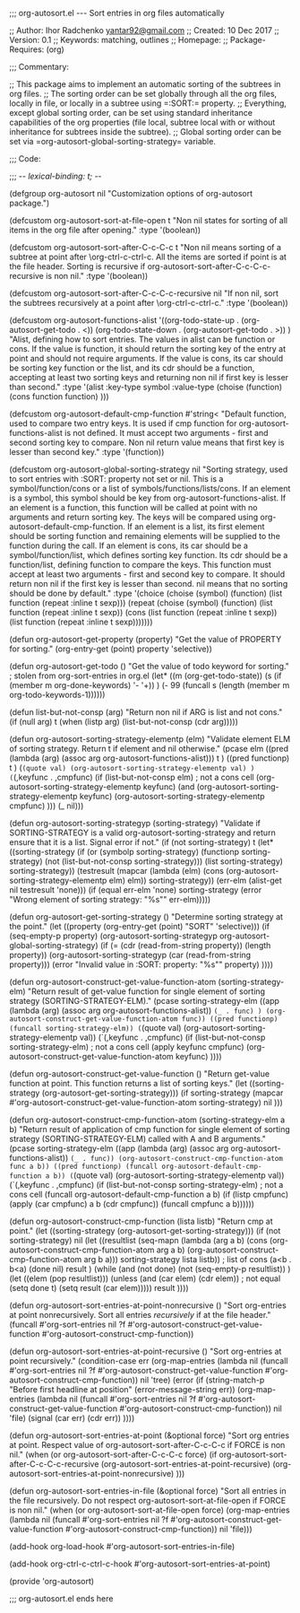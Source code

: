 ;;; org-autosort.el --- Sort entries in org files automatically

;; Author: Ihor Radchenko <yantar92@gmail.com>
;; Created: 10 Dec 2017
;; Version: 0.1
;; Keywords: matching, outlines
;; Homepage:
;; Package-Requires: (org)

;;; Commentary:

;; This package aims to implement an automatic sorting of the subtrees in org files.
;; The sorting order can be set globally through all the org files, locally in file, or locally in a subtree using =:SORT:= property.
;; Everything, except global sorting order, can be set using standard inheritance capabilities of the org properties (file local, subtree local with or without inheritance for subtrees inside the subtree).
;; Global sorting order can be set via =org-autosort-global-sorting-strategy= variable.

;;; Code:

;;; -*- lexical-binding: t; -*-

(defgroup org-autosort nil
  "Customization options of org-autosort package.")

(defcustom org-autosort-sort-at-file-open t
  "Non nil states for sorting of all items in the org file after opening."
  :type '(boolean))

(defcustom org-autosort-sort-after-C-c-C-c t
  "Non nil means sorting of a subtree at point after \org-ctrl-c-ctrl-c.
All the items are sorted if point is at the file header.
Sorting is recursive if org-autosort-sort-after-C-c-C-c-recursive is non nil."
  :type '(boolean))

(defcustom org-autosort-sort-after-C-c-C-c-recursive nil
  "If non nil, sort the subtrees recursively at a point after \org-ctrl-c-ctrl-c."
  :type '(boolean))

(defcustom org-autosort-functions-alist '((org-todo-state-up . (org-autosort-get-todo . <))
    				      (org-todo-state-down . (org-autosort-get-todo . >))
    				      )
  "Alist, defining how to sort entries.
The values in alist can be function or cons.
If the value is function, it should return the sorting key of the entry at point and should not require arguments.
If the value is cons, its car should be sorting key function or the list, and its cdr should be a function,
accepting at least two sorting keys and returning non nil if first key is lesser than second."
  :type '(alist :key-type symbol :value-type (choise (function)
    						 (cons function function)
    						 )))

(defcustom org-autosort-default-cmp-function #'string<
  "Default function, used to compare two entry keys.
It is used if cmp function for org-autosort-functions-alist is not defined.
It must accept two arguments - first and second sorting key to compare.  Non nil return value means that first key is lesser than second key."
  :type '(function))

(defcustom org-autosort-global-sorting-strategy nil
  "Sorting strategy, used to sort entries with :SORT: property not set or nil.
This is a symbol/function/cons or a list of symbols/functions/lists/cons.
If an element is a symbol, this symbol should be key from org-autosort-functions-alist.
If an element is a function, this function will be called at point with no arguments and return sorting key.  The keys will be compared using org-autosort-default-cmp-function.
If an element is a list, its first element should be sorting function and remaining elements will be supplied to the function during the call.
If an element is cons, its car should be a symbol/function/list, which defines sorting key function.  Its cdr should be a function/list, defining function to compare the keys.  This function must accept at least two arguments - first and second key to compare.  It should return non nil if the first key is lesser than second.
nil means that no sorting should be done by default."
  :type '(choice
      (choise (symbol)
    	      (function)
    	      (list function
    		    (repeat :inline t sexp)))
      (repeat (choise (symbol)
    		      (function)
    		      (list function
    			    (repeat :inline t sexp))
    		      (cons (list function
    				  (repeat :inline t sexp))
    			    (list function
    				  (repeat :inline t sexp)))))))

(defun org-autosort-get-property (property)
  "Get the value of PROPERTY for sorting."
  (org-entry-get (point)
     	    property
     	    'selective))

(defun org-autosort-get-todo ()
  "Get the value of todo keyword for sorting." ; stolen from org-sort-entries in org.el
  (let* ((m (org-get-todo-state))
    (s (if (member m
     		   org-done-keywords) '- '+))
    )
    (- 99
  (funcall s
     	   (length (member m
     			   org-todo-keywords-1))))))

(defun list-but-not-consp (arg)
  "Return non nil if ARG is list and not cons."
  (if (null arg)
  t
    (when (listp arg)
  (list-but-not-consp (cdr arg)))))

(defun org-autosort-sorting-strategy-elementp (elm)
  "Validate element ELM of sorting strategy.  Return t if element and nil otherwise."
  (pcase elm
    ((pred (lambda (arg) (assoc arg
        		   org-autosort-functions-alist)))
     t
     )
    ((pred functionp)
     t
     )
    (`(quote val)
     (org-autosort-sorting-strategy-elementp val)
     )
    (`(,keyfunc . ,cmpfunc)
     (if (list-but-not-consp elm) ; not a cons cell
     (org-autosort-sorting-strategy-elementp keyfunc)
   (and (org-autosort-sorting-strategy-elementp keyfunc)
  (org-autosort-sorting-strategy-elementp cmpfunc)
  )))
    (_ nil)))

(defun org-autosort-sorting-strategyp (sorting-strategy)
  "Validate if SORTING-STRATEGY is a valid org-autosort-sorting-strategy and return ensure that it is a list.  Signal error if not."
  (if (not sorting-strategy)
  t
    (let* ((sorting-strategy (if (or (symbolp sorting-strategy)
        			    (functionp sorting-strategy)
        			    (not (list-but-not-consp sorting-strategy)))
        			 (list sorting-strategy)
        		       sorting-strategy))
   (testresult (mapcar (lambda (elm) (cons (org-autosort-sorting-strategy-elementp elm)
        					elm))
        		       sorting-strategy))
   (err-elm (alist-get nil
        		       testresult
        		       'none)))
  (if (equal err-elm 'none)
  sorting-strategy
    (error "Wrong element of sorting strategy: \"%s\""
               err-elm)))))

(defun org-autosort-get-sorting-strategy ()
  "Determine sorting strategy at the point."
  (let ((property (org-entry-get (point)
        			 "SORT"
        			 'selective)))
    (if (seq-empty-p property)
    (org-autosort-sorting-strategyp org-autosort-global-sorting-strategy)
  (if (= (cdr (read-from-string property))
             (length property))
  (org-autosort-sorting-strategyp (car (read-from-string property)))
    (error "Invalid value in :SORT: property: \"%s\"" property)
    ))))

(defun org-autosort-construct-get-value-function-atom (sorting-strategy-elm)
  "Return result of get-value function for single element of sorting strategy (SORTING-STRATEGY-ELM)."
  (pcase sorting-strategy-elm
    ((app (lambda (arg) (assoc arg
        		  org-autosort-functions-alist))
  `(_ . func) )
     (org-autosort-construct-get-value-function-atom func))
    ((pred functionp)
     (funcall sorting-strategy-elm))
    (`(quote val)
     (org-autosort-sorting-strategy-elementp val))
    (`(,keyfunc . ,cmpfunc)
     (if (list-but-not-consp sorting-strategy-elm) ; not a cons cell
     (apply keyfunc
        	cmpfunc)
   (org-autosort-construct-get-value-function-atom keyfunc)
   ))))

(defun org-autosort-construct-get-value-function ()
  "Return get-value function at point.
This function returns a list of sorting keys."
  (let ((sorting-strategy (org-autosort-get-sorting-strategy)))
    (if sorting-strategy
    (mapcar #'org-autosort-construct-get-value-function-atom
        	sorting-strategy)
  nil
  )))

(defun org-autosort-construct-cmp-function-atom (sorting-strategy-elm a b)
  "Return result of application of cmp function for single element of sorting strategy (SORTING-STRATEGY-ELM) called with A and B arguments."
  (pcase sorting-strategy-elm
    ((app (lambda (arg) (assoc arg
        		  org-autosort-functions-alist))
  `(_ . func))
     (org-autosort-construct-cmp-function-atom func
        				       a
        				       b))
    ((pred functionp)
     (funcall org-autosort-default-cmp-function
              a
              b))
    (`(quote val)
     (org-autosort-sorting-strategy-elementp val))
    (`(,keyfunc . ,cmpfunc)
     (if (list-but-not-consp sorting-strategy-elm) ; not a cons cell
     (funcall org-autosort-default-cmp-function
        	  a
        	  b)
   (if (listp cmpfunc)
   (apply (car cmpfunc)
        	  a
        	  b
        	  (cdr cmpfunc))
     (funcall cmpfunc
        	  a
        	  b))))))

(defun org-autosort-construct-cmp-function (lista listb)
  "Return cmp at point."
  (let ((sorting-strategy (org-autosort-get-sorting-strategy)))
    (if (not sorting-strategy)
    nil
  (let ((resultlist (seq-mapn (lambda (arg a b)
    				  (cons (org-autosort-construct-cmp-function-atom arg
    										  a
    										  b)
    					(org-autosort-construct-cmp-function-atom arg
    										  b
    										  a)))
    			      sorting-strategy
    			      lista
    			      listb)) ; list of cons (a<b . b<a)
    	(done nil)
    	result
    	)
    (while (and (not done)
    	      (not (seq-empty-p resultlist))
    	      )
      (let ((elem (pop resultlist)))
    	(unless (and (car elem)
    		   (cdr elem)) ; not equal
    	  (setq done t)
    	  (setq result (car elem)))))
    result
    ))))

(defun org-autosort-sort-entries-at-point-nonrecursive ()
  "Sort org-entries at point nonrecursively.  Sort all entries _recursively_ if at the file header."
  (funcall #'org-sort-entries
   nil
   ?f
   #'org-autosort-construct-get-value-function
   #'org-autosort-construct-cmp-function))

(defun org-autosort-sort-entries-at-point-recursive ()
  "Sort org-entries at point recursively."
  (condition-case err
  (org-map-entries (lambda nil (funcall #'org-sort-entries
        			       nil
        			       ?f
        			       #'org-autosort-construct-get-value-function
        			       #'org-autosort-construct-cmp-function))
        	       nil
        	       'tree)
    (error
     (if (string-match-p "Before first headline at position"
        		 (error-message-string err))
     (org-map-entries (lambda nil (funcall #'org-sort-entries
        				  nil
        				  ?f
        				  #'org-autosort-construct-get-value-function
        				  #'org-autosort-construct-cmp-function))
        		  nil
        		  'file)
   (signal (car err)
               (cdr err))
   ))))

(defun org-autosort-sort-entries-at-point (&optional force)
  "Sort org entries at point.  Respect value of org-autosort-sort-after-C-c-C-c if FORCE is non nil."
  (when (or org-autosort-sort-after-C-c-C-c force)
    (if org-autosort-sort-after-C-c-C-c-recursive
    (org-autosort-sort-entries-at-point-recursive)
  (org-autosort-sort-entries-at-point-nonrecursive)
  )))

(defun org-autosort-sort-entries-in-file (&optional force)
  "Sort all entries in the file recursively.  Do not respect org-autosort-sort-at-file-open if FORCE is non nil."
  (when (or org-autosort-sort-at-file-open force)
    (org-map-entries (lambda nil (funcall #'org-sort-entries
        			     nil
        			     ?f
        			     #'org-autosort-construct-get-value-function
        			     #'org-autosort-construct-cmp-function))
        	     nil
        	     'file)))

(add-hook org-load-hook
  #'org-autosort-sort-entries-in-file)

(add-hook org-ctrl-c-ctrl-c-hook
  #'org-autosort-sort-entries-at-point)

(provide 'org-autosort)

;;; org-autosort.el ends here
